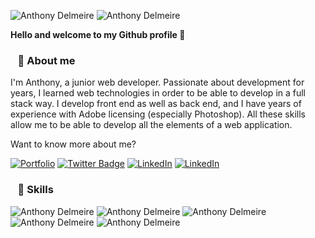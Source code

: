 ![Anthony Delmeire](https://i.ibb.co/KxGTBZg/image.png)
![Anthony Delmeire](https://i.ibb.co/W6Pmk7x/image-1.png)

**Hello and welcome to my Github profile 👨**  

### &nbsp;&nbsp; 📌 About me
I'm Anthony, a junior web developer. Passionate about development for years, I learned web technologies in order to be able to develop in a full stack way. I develop front end as well as back end, and I have years of experience with Adobe licensing (especially Photoshop). All these skills allow me to be able to develop all the elements of a web application.  

Want to know more about me?  


[![Portfolio](https://shields.io/badge/My-Portfolio-blue?logo=Atom&style=for-the-badge)](https://anthonydlm.com)
[![Twitter Badge](https://shields.io/badge/Twitter-Profile-blue?logo=twitter&style=for-the-badge)](https://twitter.com/Anthony_Dlm28)
[![LinkedIn](https://shields.io/badge/LinkedIn-Profile-blue?logo=LinkedIn&style=for-the-badge)](https://www.linkedin.com/in/anthonydelmeire28/)
[![LinkedIn](https://shields.io/badge/Email-anthonydelmeire2709@gmail.com-blue?logo=Mail.Ru&style=for-the-badge)](mailto:anthonydelmeire2709@gmail.com)  

### &nbsp;&nbsp; 📝 Skills  
![Anthony Delmeire](https://i.ibb.co/DtLWnSM/image-5.png)
![Anthony Delmeire](https://i.ibb.co/hMGKmRb/image-6.png)
![Anthony Delmeire](https://i.ibb.co/0yZZfv8/image-3.png)
![Anthony Delmeire](https://i.ibb.co/VQ61qqG/image-4.png)
![Anthony Delmeire](https://i.ibb.co/fH3C6r3/image-7.png)
